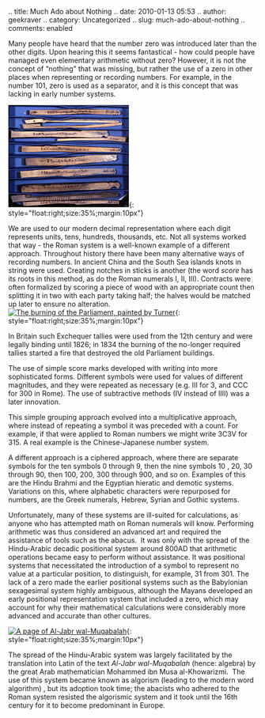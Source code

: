 .. title: Much Ado about Nothing
.. date: 2010-01-13 05:53
.. author: geekraver
.. category: Uncategorized
.. slug: much-ado-about-nothing
.. comments: enabled

Many people have heard that the number zero was introduced later than
the other digits. Upon hearing this it seems fantastical - how could
people have managed even elementary arithmetic without zero? However, it
is not the concept of “nothing” that was missing, but rather the use of
a zero in other places when representing or recording numbers. For
example, in the number 101, zero is used as a separator, and it is this
concept that was lacking in early number systems.

[![Medieval tallies](/images//image_thumb10.png "Medieval tallies")](/images/image10.png){: style="float:right;size:35%;margin:10px"}


We are used to our modern decimal representation where each digit
represents units, tens, hundreds, thousands, etc. Not all systems worked
that way - the Roman system is a well-known example of a different
approach. Throughout history there have been many alternative ways of
recording numbers. In ancient China and the South Sea islands knots in
string were used. Creating notches in sticks is another (the word
*score* has its roots in this method, as do the Roman numerals I, II,
III). Contracts were often formalized by scoring a piece of wood with an
appropriate count then splitting it in two with each party taking half;
the halves would be matched up later to ensure no alteration. [![The
burning of the Parliament, painted by
Turner](/images/image_thumb11.png "The burning of the Parliament, painted by Turner")](/images/image11.png){: style="float:right;size:35%;margin:10px"}

In Britain such Exchequer tallies were used from the 12th century and
were legally binding until 1826; in 1834 the burning of the no-longer
required tallies started a fire that destroyed the old Parliament
buildings.

The use of simple score marks developed with writing into more
sophisticated forms. Different symbols were used for values of different
magnitudes, and they were repeated as necessary (e.g. III for 3, and CCC
for 300 in Rome). The use of subtractive methods (IV instead of IIII)
was a later innovation.

This simple grouping approach evolved into a multiplicative approach,
where instead of repeating a symbol it was preceded with a count. For
example, if that were applied to Roman numbers we might write 3C3V for
315. A real example is the Chinese-Japanese number system.

A different approach is a ciphered approach, where there are separate
symbols for the ten symbols 0 through 9, then the nine symbols 10 , 20,
30 through 90, then 100, 200, 300 through 900, and so on. Examples of
this are the Hindu Brahmi and the Egyptian hieratic and demotic systems.
Variations on this, where alphabetic characters were repurposed for
numbers, are the Greek numerals, Hebrew, Syrian and Gothic systems.

Unfortunately, many of these systems are ill-suited for calculations, as
anyone who has attempted math on Roman numerals will know. Performing
arithmetic was thus considered an advanced art and required the
assistance of tools such as the abacus.  It was only with the spread of
the Hindu-Arabic decadic positional system around 800AD that arithmetic
operations became easy to perform without assistance. It was positional
systems that necessitated the introduction of a symbol to represent no
value at a particular position, to distinguish, for example, 31 from
301. The lack of a zero made the earlier positional systems such as the
Babylonian sexagesimal system highly ambiguous, although the Mayans
developed an early positional representation system that included a
zero, which may account for why their mathematical calculations were
considerably more advanced and accurate than other cultures.

[![A page of Al-Jabr
wal-Muqabalah](/images/image_thumb12.png "A page of Al-Jabr wal-Muqabalah ")](/images/image12.png){: style="float:right;size:35%;margin:10px"}

The spread of the Hindu-Arabic system was largely facilitated by the
translation into Latin of the text *Al-Jabr wal-Muqabalah* (hence:
algebra) by the great Arab mathematician Mohammed ibn Musa
al-Khowarizmi.  The use of this system became known as algorism (leading
to the modern word algorithm) , but its adoption took time; the abacists
who adhered to the Roman system resisted the algorismic system and it
took until the 16th century for it to become predominant in Europe.
